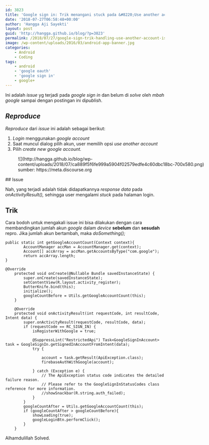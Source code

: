 ```yaml
---
id: 3823
title: 'Google sign in: Trik menangani stuck pada &#8220;Use another account&#8221; issue'
date: '2018-07-27T06:58:48+00:00'
author: 'Hangga Aji Sayekti'
layout: post
guid: 'http://hangga.github.io/blog/?p=3823'
permalink: /2018/07/27/google-sign-trik-handling-use-another-account-issue/
image: /wp-content/uploads/2016/03/android-app-banner.jpg
categories:
    - Android
    - Coding
tags:
    - android
    - 'google oauth'
    - 'google sign in'
    - google+
---
```


Ini adalah *issue* yg terjadi pada *google sign in* dan belum di *solve* oleh *mbah* *google* sampai dengan postingan ini di*publish*.

## *Reproduce*

*Reproduce* dari *issue* ini adalah sebagai berikut:

1. *Login* menggunakan *google account*
2. Saat muncul dialog pilih akun, user memilih opsi *use another account*
3. Pilih *create new google account.*

<figure aria-describedby="caption-attachment-3827" class="wp-caption aligncenter" id="attachment_3827" style="width: 650px">![](http://hangga.github.io/blog/wp-content/uploads/2018/07/ca889f5f6fe999a5904f02579edfe4c60dbc18bc-700x580.png)<figcaption class="wp-caption-text" id="caption-attachment-3827">sumber: https://meta.discourse.org</figcaption></figure>## Issue

Nah, yang terjadi adalah tidak didapatkannya *response* *data* pada *onActivityResult(),* sehingga user mengalami *stuck* pada halaman login.

## Trik

Cara bodoh untuk mengakali issue ini bisa dilakukan dengan cara membandingkan jumlah akun *google* dalam *device* **sebelum** dan **sesudah** repro. Jika jumlah akun bertambah, maka *doSomething();*

```
public static int getGoogleAccountCount(Context context){
        AccountManager accMan = AccountManager.get(context);
        Account[] accArray = accMan.getAccountsByType("com.google");
        return accArray.length;
}
```

```
@Override
    protected void onCreate(@Nullable Bundle savedInstanceState) {
        super.onCreate(savedInstanceState);
        setContentView(R.layout.activity_register);
        ButterKnife.bind(this);
        initialize();
        googleCountBefore = Utils.getGoogleAccountCount(this);
    }
```

```
    @Override
    protected void onActivityResult(int requestCode, int resultCode, Intent data) {
        super.onActivityResult(requestCode, resultCode, data);
        if (requestCode == RC_SIGN_IN) {
            isRegisterWithGoogle = true;

            @SuppressLint("RestrictedApi") Task<GoogleSignInAccount> task = GoogleSignIn.getSignedInAccountFromIntent(data);
            try {

                account = task.getResult(ApiException.class);
                firebaseAuthWithGoogle(account);

            } catch (Exception e) {
                // The ApiException status code indicates the detailed failure reason.
                // Please refer to the GoogleSignInStatusCodes class reference for more information.
                //showSnackbar(R.string.auth_failed);
            }
        }
        googleCountAfter = Utils.getGoogleAccountCount(this);
        if (googleCountAfter > googleCountBefore){
            showLoading(true);
            googleLoginBtn.performClick();
        }
    }
```

Alhamdulillah Solved.